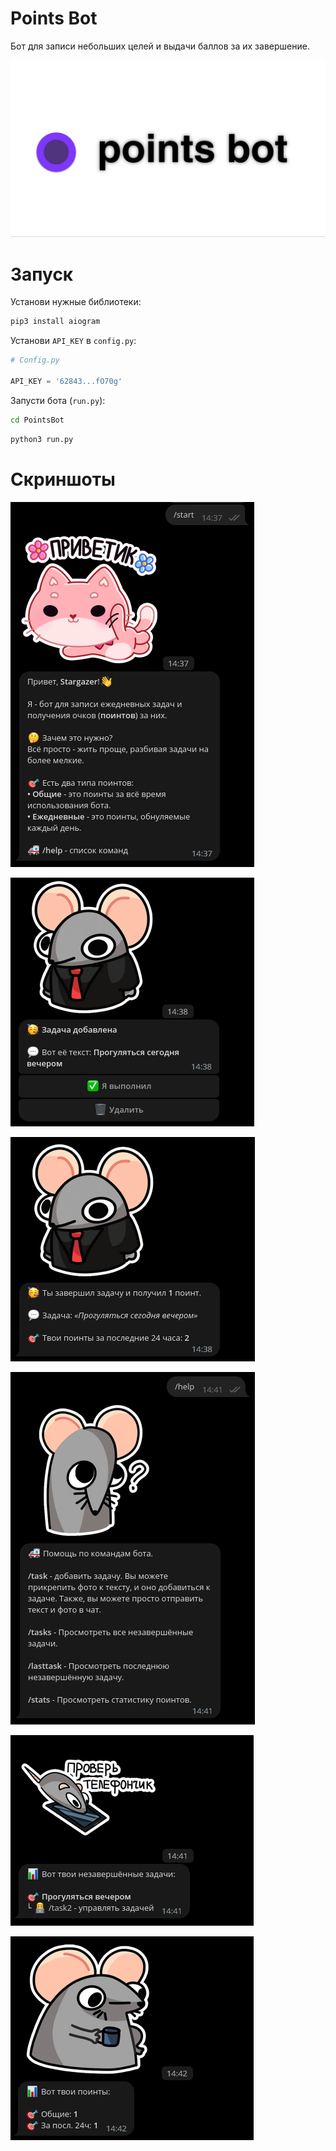 # Points Bot

Бот для записи небольших целей и 
выдачи баллов за их завершение. 


![logo.jpg](source%2Fscreenshots%2Flogo.jpg)

# Запуск

Установи нужные библиотеки:
```bash
pip3 install aiogram
```

Установи `API_KEY` в `config.py`:
```python
# Config.py

API_KEY = '62843...fO70g'
```

Запусти бота (`run.py`):
```bash
cd PointsBot
```
```bash
python3 run.py
```

# Скриншоты
![screenshot_1.png](source/screenshots/screenshot_1.png)

![screenshot_2.png](source/screenshots/screenshot_2.png)

![screenshot_3.png](source%2Fscreenshots%2Fscreenshot_3.png)

![screenshot_4.png](source%2Fscreenshots%2Fscreenshot_4.png)

![screenshot_5.png](source%2Fscreenshots%2Fscreenshot_5.png)

![screenshot_6.png](source%2Fscreenshots%2Fscreenshot_6.png)
